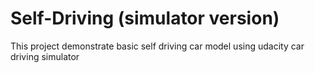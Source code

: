 # Self-Driving (simulator version)
This project demonstrate basic self driving car model using udacity car driving simulator
